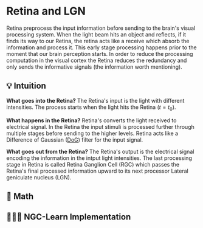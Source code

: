 <h1>Retina and LGN</h1>

Retina preprocess the input information before sending to the brain's visual processing system. 
When the light beam hits an object and reflects, if it finds its way to our Retina, the retina acts 
like a receive which absorb the information and process it. This early stage processing happens prior 
to the moment that our brain perception starts. In order to reduce the processing computation in the 
visual cortex the Retina reduces the redundancy and only sends the informative signals (the information worth mentioning).

<!-- ============================= -->
<h2> 💡 Intuition </h2>

**What goes into the Retina?**
The Retina's input is the light with different intensities.
The process starts when the light hits the Retina ($t=t_0$). 


**What happens in the Retina?**
Retina's converts the light received to electrical signal.
In the Retina the input stimuli is processed further through multiple 
stages before sending to the higher levels. Retina acts like a Difference
of Gaussian ([DoG](https://github.com/Faezehabibi/pc_tutorial/blob/62cfad85eed9072791307301d11e3cd0f675507f/DoG.md)) 
filter for the input signal. 



**What goes out from the Retina?**
The Retina's output is the electrical signal encoding the information in the intput light intensities.
The last processing stage in Retina is called Retina Ganglion Cell (RGC) 
which passes the Retina's final processed information upward
to its next processor Lateral geniculate nucleus (LGN).


<!-- ============================= -->
<h2> 📝 Math </h2>




<!-- ============================= -->
<h2> 👩🏼‍💻 NGC-Learn Implementation </h2>


  

